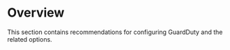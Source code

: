 # Overview 

This section contains recommendations for configuring GuardDuty and the related options.